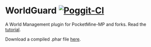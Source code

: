# WorldGuard  [![Poggit-CI](https://poggit.pmmp.io/ci.badge/Muqsit/WorldGuard/WorldGuard)](https://poggit.pmmp.io/ci/Muqsit/WorldGuard/WorldGuard)
A World Management plugin for PocketMine-MP and forks.
Read the [tutorial](https://github.com/Muqsit/WorldGuard/wiki/Tutorial).

Download a compiled .phar file [here](https://github.com/Muqsit/WorldGuard/releases/tag/v1.0).
